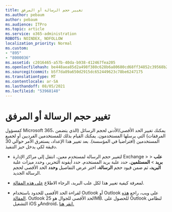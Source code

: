 ```yaml
---
title: تغيير حجم الرسالة أو المرفق
ms.author: pebaum
author: pebaum
ms.audience: ITPro
ms.topic: article
ms.service: o365-administration
ROBOTS: NOINDEX, NOFOLLOW
localization_priority: Normal
ms.custom:
- "895"
- "8000036"
ms.assetid: c2016465-a57b-40da-b938-412467fea205
ms.openlocfilehash: be448aea85d2a498f380c628b6a80680cd68ff34852c39568b227ede3f1c2c24
ms.sourcegitcommit: b5f7da89a650d2915dc652449623c78be6247175
ms.translationtype: MT
ms.contentlocale: ar-SA
ms.lasthandoff: 08/05/2021
ms.locfileid: "53968148"
---
```

# <a name="changing-message-or-attachment-size"></a>تغيير حجم الرسالة أو المرفق

كمسؤول Microsoft 365، يمكنك تغيير الحد الأقصى/الأدنى لحجم الرسائل (الذي يتضمن المرفقات) التي يرسلها المستخدمون. يمكنك القيام بذلك للمستخدمين الفرديين أو لجميع المستخدمين (افتراضيا في المؤسسة). بعد تغيير هذا الإعداد، يستغرق الأمر حوالي 30 دقيقة لكي يدخل حيز التنفيذ.
  
- لتغيير حجم الرسالة لمستخدم معين،  انتقل إلى مراكز الإدارة Exchange \>  \> **علب بريد** \> **المستلمين.** حدد علبة بريد المستخدم. حدد أيقونة التحرير، وحدد ميزات علبة **البريد،** ثم ضمن قيود حجم **الرسالة،** اختر عرض التفاصيل **وحدد** الحد الأقصى لحجم الرسالة الجديد.

- لمعرفة كيفية تغيير هذا لكل علب البريد، الرجاء الاطلاع [على هذه المقالة](https://www.microsoft.com/microsoft-365/blog/2015/04/15/office-365-now-supports-larger-email-messages-up-to-150-mb/).

- لقراءة الحد الأقصى للحدود باستخدام Outlook أو Outlook على ويب، راجع [هذه المقالة](https://technet.microsoft.com/library/exchange-online-limits.aspx#MessageLimits). Outlook الحد الأقصى للجوال هو 25MB. للحصول على Outlook لنظامي التشغيل iOS وAndroid، [انقر هنا.](https://support.office.com/article/Get-in-app-help-for-Outlook-for-iOS-and-Android-218a22d1-9fa5-4889-b689-de1c63493243)
